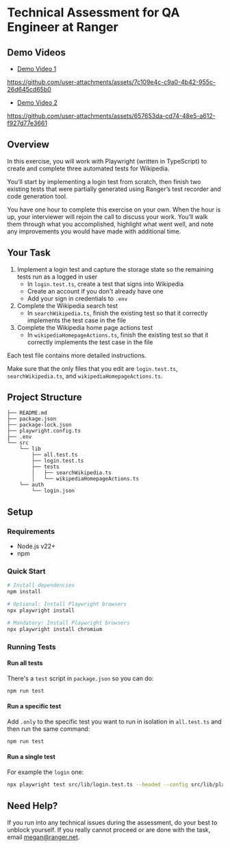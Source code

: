# Technical Assessment for QA Engineer at Ranger

## Demo Videos

- [Demo Video 1](https://github.com/user-attachments/assets/7c109e4c-c9a0-4b42-955c-26d645cd65b0)  

https://github.com/user-attachments/assets/7c109e4c-c9a0-4b42-955c-26d645cd65b0

- [Demo Video 2](https://github.com/user-attachments/assets/657653da-cd74-48e5-a612-f927d77e3661)  

https://github.com/user-attachments/assets/657653da-cd74-48e5-a612-f927d77e3661


## Overview

In this exercise, you will work with Playwright (written in TypeScript) to create and complete three automated tests for Wikipedia.

You’ll start by implementing a login test from scratch, then finish two existing tests that were partially generated using Ranger’s test recorder and code generation tool.

You have one hour to complete this exercise on your own. When the hour is up, your interviewer will rejoin the call to discuss your work. You’ll walk them through what you accomplished, highlight what went well, and note any improvements you would have made with additional time.

## Your Task

1. Implement a login test and capture the storage state so the remaining tests run as a logged in user
    - In `login.test.ts`, create a test that signs into Wikipedia
    - Create an account if you don't already have one
    - Add your sign in credentials to `.env`
2. Complete the Wikipedia search test
    - In `searchWikipedia.ts`, finish the existing test so that it correctly implements the test case in the file
3. Complete the Wikipedia home page actions test
    - In `wikipediaHomepageActions.ts`, finish the existing test so that it correctly implements the test case in the file

Each test file contains more detailed instructions.

Make sure that the only files that you edit are `login.test.ts`, `searchWikipedia.ts`, and `wikipediaHomepageActions.ts`.

## Project Structure

```plaintext
├── README.md
├── package.json
├── package-lock.json
├── playwright.config.ts
├── .env
└── src
    └── lib
        ├── all.test.ts
        ├── login.test.ts
        ├── tests
        │   ├── searchWikipedia.ts
        │   └── wikipediaHomepageActions.ts
    └── auth
        └── login.json
```

## Setup

### Requirements

-   Node.js v22+
-   npm

### Quick Start

```bash
# Install dependencies
npm install

# Optional: Install Playwright browsers
npx playwright install

# Mandatory: Install Playwright browsers
npx playwright install chromium
```

### Running Tests

#### Run all tests

There's a `test` script in `package.json` so you can do:

```bash
npm run test
```

#### Run a specific test

Add `.only` to the specific test you want to run in isolation in `all.test.ts` and then run the same command:

```bash
npm run test
```

#### Run a single test

For example the `login` one:

```bash
npx playwright test src/lib/login.test.ts --headed --config src/lib/playwright.config.ts
```

## Need Help?

If you run into any technical issues during the assessment, do your best to unblock yourself. If you really cannot proceed or are done with the task, email megan@ranger.net.
